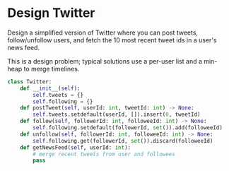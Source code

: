 # Design Twitter

Design a simplified version of Twitter where you can post tweets, follow/unfollow users, and fetch the 10 most recent tweet ids in a user's news feed.

This is a design problem; typical solutions use a per-user list and a min-heap to merge timelines.

```python
class Twitter:
    def __init__(self):
        self.tweets = {}
        self.following = {}
    def postTweet(self, userId: int, tweetId: int) -> None:
        self.tweets.setdefault(userId, []).insert(0, tweetId)
    def follow(self, followerId: int, followeeId: int) -> None:
        self.following.setdefault(followerId, set()).add(followeeId)
    def unfollow(self, followerId: int, followeeId: int) -> None:
        self.following.get(followerId, set()).discard(followeeId)
    def getNewsFeed(self, userId: int):
        # merge recent tweets from user and followees
        pass
```
